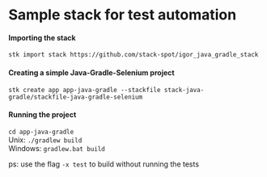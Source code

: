 # Sample stack for test automation
#### Importing the stack
`stk import stack https://github.com/stack-spot/igor_java_gradle_stack`
#### Creating a simple Java-Gradle-Selenium project
`stk create app app-java-gradle --stackfile stack-java-gradle/stackfile-java-gradle-selenium`
#### Running the project
`cd app-java-gradle`  
Unix: `./gradlew build`  
Windows: `gradlew.bat build`  
  
ps: use the flag `-x test` to build without running the tests